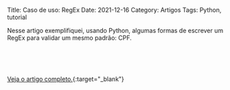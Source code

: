 Title: Caso de uso: RegEx 
Date: 2021-12-16
Category: Artigos
Tags: Python, tutorial

Nesse artigo exemplifiquei, usando Python, algumas formas de escrever um RegEx para validar um mesmo padrão: CPF.

<br><br><br>

[Veja o artigo completo.](https://dev.to/feministech/caso-de-uso-regex-19bn){:target="_blank"}
